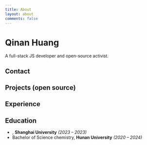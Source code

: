 ```yaml
---
title: About
layout: about
comments: false
---
```

# Qinan Huang

A full-stack JS developer and open-source activist.

## Contact



## Projects (open source)



##  Experience



## Education

- , **Shanghai University** *(2023 – 2023)*
- Bachelor of Science chemistry, **Hunan University** *(2020 – 2024)*

